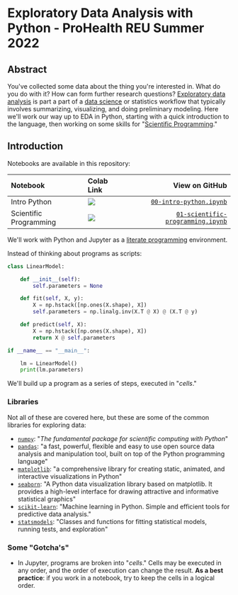 # Exploratory Data Analysis with Python - ProHealth REU Summer 2022

## Abstract

You've collected some data about the thing you're interested in.
What do you do with it? How can form further research questions?
[Exploratory data analysis](https://en.wikipedia.org/wiki/Exploratory_data_analysis)
is part a part of a [data science](https://en.wikipedia.org/wiki/Data_science)
or statistics workflow that typically involves summarizing, visualizing, and
doing preliminary modeling. Here we'll work our way up to EDA in Python,
starting with a quick introduction to the language, then working on some
skills for "[Scientific Programming](https://en.wikipedia.org/wiki/Scientific_programming_language)."

## Introduction

Notebooks are available in this repository:

| Notebook | Colab Link | View on GitHub |
| :---- | :---- | ----: |
| Intro Python | [![](https://colab.research.google.com/assets/colab-badge.svg)](https://colab.research.google.com/github/iuprohealth/reu-python-eda/blob/main/notebooks/00-intro-python.ipynb) | [`00-intro-python.ipynb`](https://github.com/iuprohealth/reu-python-eda/blob/main/notebooks/00-intro-python.ipynb) |
| Scientific Programming | [![](https://colab.research.google.com/assets/colab-badge.svg)](https://colab.research.google.com/github/iuprohealth/reu-python-eda/blob/main/notebooks/01-scientific-programming.ipynb) | [`01-scientific-programming.ipynb`](https://github.com/iuprohealth/reu-python-eda/blob/main/notebooks/01-scientific-programming.ipynb) |

We'll work with Python and Jupyter as a [literate programming](https://en.wikipedia.org/wiki/Literate_programming)
environment.

Instead of thinking about programs as scripts:

```python
class LinearModel:

    def __init__(self):
        self.parameters = None

    def fit(self, X, y):
        X = np.hstack([np.ones(X.shape), X])
        self.parameters = np.linalg.inv(X.T @ X) @ (X.T @ y)

    def predict(self, X):
        X = np.hstack([np.ones(X.shape), X])
        return X @ self.parameters

if __name__ == "__main__":

    lm = LinearModel()
    print(lm.parameters)
```

We'll build up a program as a series of steps, executed in "*cells*."

### Libraries

Not all of these are covered here, but these are some of the common libraries for exploring data:

- [`numpy`](https://numpy.org/): "*The fundamental package for scientific computing with Python*"
- [`pandas`](https://pandas.pydata.org): "a fast, powerful, flexible and easy to use open source data analysis and manipulation tool, built on top of the Python programming language"
- [`matplotlib`](https://matplotlib.org/): "a comprehensive library for creating static, animated, and interactive visualizations in Python"
- [`seaborn`](https://seaborn.pydata.org/): "A Python data visualization library based on matplotlib. It provides a high-level interface for drawing attractive and informative statistical graphics"
- [`scikit-learn`](https://scikit-learn.org/stable/): "Machine learning in Python. Simple and efficient tools for predictive data analysis."
- [`statsmodels`](https://www.statsmodels.org/): "Classes and functions for fitting statistical models, running tests, and exploration"

### Some "Gotcha's"

- In Jupyter, programs are broken into "*cells*." Cells may be executed in any order,
  and the order of execution can change the result. **As a best practice**: if you work
  in a notebook, try to keep the cells in a logical order.
